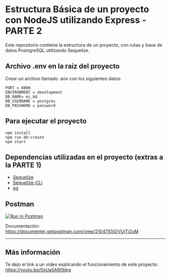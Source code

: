 # Estructura Básica de un proyecto con NodeJS utilizando Express - PARTE 2

Este repositorio contiene la estructura de un proyecto, con rutas y base de datos PostrgreSQL utilizando Sequelize.

## Archivo .env en la raiz del proyecto
Crear un archivo llamado .env con los siguientes datos:

    PORT = 8000
    ENVIRONMENT = development
    DB_NAME= mi_bd
    DB_USERNAME = postgres
    DB_PASSWORD = password
    

## Para ejecutar el proyecto
    
    npm install
    npm run db:create
    npm start

## Dependencias utilizadas en el proyecto (extras a la PARTE 1)

- [Sequelize](https://sequelize.org/)
- [Sequelize-CLI](https://sequelize.org/cli/)
- [pg](https://node-postgres.com/)

## Postman
[![Run in Postman](https://run.pstmn.io/button.svg)](https://app.getpostman.com/run-collection/21047550-3430575e-9b39-499d-b47c-a218ca66557f?action=collection%2Ffork&collection-url=entityId%3D21047550-3430575e-9b39-499d-b47c-a218ca66557f%26entityType%3Dcollection%26workspaceId%3D1f4f77c5-eb75-4ee8-99d0-fbd51cc092df#?env%5BLOCALHOST%20BASE%5D=W3sia2V5IjoiVVJMIiwidmFsdWUiOiJodHRwOi8vbG9jYWxob3N0OjgwMDAiLCJlbmFibGVkIjp0cnVlfV0=)

Documentación: https://documenter.getpostman.com/view/21047550/VUjTj2uM

---

## Más información
Te dejo el link a un video explicando el funcionamiento de este proyecto: https://youtu.be/0sUa5A80bbg
